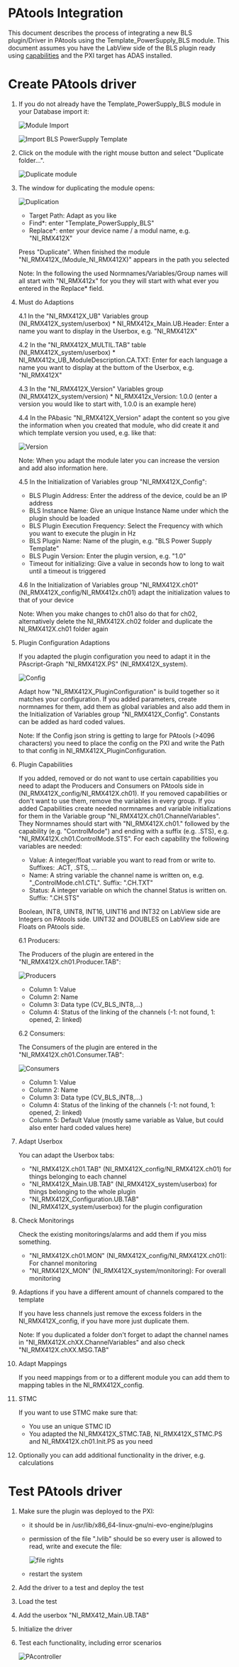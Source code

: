 # PAtools Integration

This document describes the process of integrating a new BLS plugin/Driver in PAtools using the Template_PowerSupply_BLS module. This document assumes you have the LabView side of the BLS plugin ready using [capabilities](https://github.com/ni/bls-capabilities) and the PXI target has ADAS installed. 

# Create PAtools driver

1. If you do not already have the Template_PowerSupply_BLS module in your Database import it:

    ![Module Import](../docs/img/Module-Import.png)

    ![Import BLS PowerSupply Template ](../docs/img/Import-BLS-PowerSupply-Plugin-Template.png)

2. Click on the module with the right mouse button and select "Duplicate folder...".

    ![Duplicate module](../docs/img/Duplicate_Module.png)

3. The window for duplicating the module opens:

    ![Duplication](../docs/img/Duplication.png)

    * Target Path: Adapt as you like
    * Find*: enter "Template_PowerSupply_BLS"
    * Replace*: enter your device name / a modul name, e.g. "NI_RMX412X"
    
    Press "Duplicate". When finished the module "NI_RMX412X_(Module_NI_RMX412X)" appears in the path you selected

    Note: In the following the used Normnames/Variables/Group names will all start with "NI_RMX412x" for you they will start with what ever you entered in the Replace* field.

4. Must do Adaptions

    4.1 In the "NI_RMX412X_UB" Variables group (NI_RMX412X_system/userbox)
        * NI_RMX412x_Main.UB.Header: Enter a name you want to display in the Userbox, e.g. "NI_RMX412X"

    4.2 In the "NI_RMX412X_MULTIL.TAB" table (NI_RMX412X_system/userbox)
        * NI_RMX412x_UB_ModuleDescription.CA.TXT: Enter for each language a name you want to display at the buttom of the Userbox, e.g. "NI_RMX412X"

    4.3 In the "NI_RMX412X_Version" Variables group (NI_RMX412X_system/version)
        * NI_RMX412x_Version: 1.0.0 (enter a version you would like to start with, 1.0.0 is an example here)

    4.4 In the PAbasic "NI_RMX412X_Version" adapt the content so you give the information when you created that module, who did create it and which template version you used, e.g. like that:

    ![Version](../docs/img/version.png)

    Note: When you adapt the module later you can increase the version and add also information here. 

    4.5 In the Initialization of Variables group "NI_RMX412X_Config":

    * BLS Plugin Address: Enter the address of the device, could be an IP address
    * BLS Instance Name: Give an unique Instance Name under which the plugin should be loaded
    * BLS Plugin Execution Frequency: Select the Frequency with which you want to execute the plugin in Hz
    * BLS Plugin Name: Name of the plugin, e.g. "BLS Power Supply Template"
    * BLS Pugin Version: Enter the plugin version, e.g. "1.0"
    * Timeout for initializing: Give a value in seconds how to long to wait until a timeout is triggered

    4.6 In the Initialization of Variables group "NI_RMX412X.ch01" (NI_RMX412X_config/NI_RMX412x.ch01) adapt the initialization values to that of your device

    Note: When you make changes to ch01 also do that for ch02, alternatively delete the NI_RMX412X.ch02 folder and duplicate the NI_RMX412X.ch01 folder again

5. Plugin Configuration Adaptions

    If you adapted the plugin configuration you need to adapt it in the PAscript-Graph "NI_RMX412X.PS" (NI_RMX412X_system).

    ![Config](../docs/img/Build_Config.png)

    Adapt how "NI_RMX412X_PluginConfiguration" is build together so it matches your configuration. If you added parameters, create normnames for them, add them as global variables and also add them in the Initialization of Variables group "NI_RMX412X_Config". Constants can be added as hard coded values.

    Note: If the Config json string is getting to large for PAtools (>4096 characters) you need to place the config on the PXI and write the Path to that config in NI_RMX412X_PluginConfiguration.

6. Plugin Capabilities

    If you added, removed or do not want to use certain capabilities you need to adapt the Producers and Consumers on PAtools side in (NI_RMX412X_config/NI_RMX412X.ch01). If you removed capabilities or don't want to use them, remove the variables in every group. If you added Capabilities create needed normnames and variable initializations for them in the Variable group "NI_RMX412X.ch01.ChannelVariables". They Normnames should start with "NI_RMX412X.ch01." followed by the capability (e.g. "ControlMode") and ending with a suffix (e.g. .STS), e.g. "NI_RMX412X.ch01.ControlMode.STS". For each capability the following variables are needed:

    * Value: A integer/float variable you want to read from or write to. Suffixes: .ACT, .STS, ...
    * Name: A string variable the channel name is written on, e.g. "_ControlMode.ch1.CTL". Suffix: ".CH.TXT"
    * Status: A integer variable on which the channel Status is written on. Suffix: ".CH.STS"

    Boolean, INT8, UINT8, INT16, UINT16 and INT32 on LabView side are Integers on PAtools side.
    UINT32 and DOUBLES on LabView side are Floats on PAtools side.

    6.1 Producers:
   
    The Producers of the plugin are entered in the "NI_RMX412X.ch01.Producer.TAB":
        
    ![Producers](../docs/img/Producers.png)

    * Column 1: Value
    * Column 2: Name
    * Column 3: Data type (CV_BLS_INT8,...)
    * Column 4: Status of the linking of the channels (-1: not found, 1: opened, 2: linked)


    6.2 Consumers:
    
   The Consumers of the plugin are entered in the "NI_RMX412X.ch01.Consumer.TAB":
        
    ![Consumers](../docs/img/Consumers.png)

    * Column 1: Value
    * Column 2: Name
    * Column 3: Data type (CV_BLS_INT8,...)
    * Column 4: Status of the linking of the channels (-1: not found, 1: opened, 2: linked)
    * Column 5: Default Value (mostly same variable as Value, but could also enter hard coded values here)

8. Adapt Userbox

    You can adapt the Userbox tabs:

    * "NI_RMX412X.ch01.TAB" (NI_RMX412X_config/NI_RMX412X.ch01) for things belonging to each channel
    * "NI_RMX412X_Main.UB.TAB" (NI_RMX412X_system/userbox) for things belonging to the whole plugin
    * "NI_RMX412X_Configuration.UB.TAB" (NI_RMX412X_system/userbox) for the plugin configuration

9. Check Monitorings

    Check the existing monitorings/alarms and add them if you miss something.

    * "NI_RMX412X.ch01.MON" (NI_RMX412X_config/NI_RMX412X.ch01): For channel monitoring
    * "NI_RMX412X_MON" (NI_RMX412X_system/monitoring): For overall monitoring

10. Adaptions if you have a different amount of channels compared to the template
    
    If you have less channels just remove the excess folders in the NI_RMX412X_config, if you have more just duplicate them.
   
    Note: If you duplicated a folder don't forget to adapt the channel names in "NI_RMX412X.chXX.ChannelVariables" and also check "NI_RMX412X.chXX.MSG.TAB"

11. Adapt Mappings

    If you need mappings from or to a different module you can add them to mapping tables in the NI_RMX412X_config.

12. STMC 

    If you want to use STMC make sure that:
    * You use an unique STMC ID
    * You adapted the NI_RMX412X_STMC.TAB, NI_RMX412X_STMC.PS and NI_RMX412X.ch01.Init.PS as you need

13. Optionally you can add additional functionality in the driver, e.g. calculations

# Test PAtools driver

1. Make sure the plugin was deployed to the PXI:
    * it should be in /usr/lib/x86_64-linux-gnu/ni-evo-engine/plugins
    * permission of the file ".lvlib" should be so every user is allowed to read, write and execute the file:

        ![file rights](../docs/img/file-rights.png)

    * restart the system

2. Add the driver to a test and deploy the test

3. Load the test

4. Add the userbox "NI_RMX412_Main.UB.TAB"

5. Initialize the driver

6. Test each functionality, including error scenarios

    ![PAcontroller](../docs/img/PAcontroller.png)
